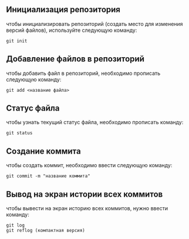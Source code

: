 ## Инициализация репозитория

чтобы инициализировать репозиторий (создать место для изменения версий файлов),
используйте следующую команду: 

```
git init
```
## Добавление файлов в репозиторий

чтобы добавить файл в репозиторий, необходимо прописать следующую команду:
```
git add <название файла>
```
## Статус файла

чтобы узнать текущий статус файла, необходимо прописать команду:
```
git status
```
## Создание коммита

чтобы создать коммит, необходимо ввести следующую команду:
```
git commit -m "название коммита"
```
## Вывод на экран истории всех коммитов

чтобы вывести на экран историю всех коммитов, нужно ввести команду:
```
git log
git reflog (компактная версия)
```